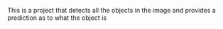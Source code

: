 This is a project that detects all the objects in the image and provides a prediction as to what the object is
